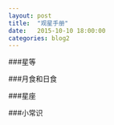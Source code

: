 ```yaml
---
layout: post
title:  "观星手册"
date:   2015-10-10 18:00:00
categories: blog2
---
```



###星等


###月食和日食


###星座


###小常识
